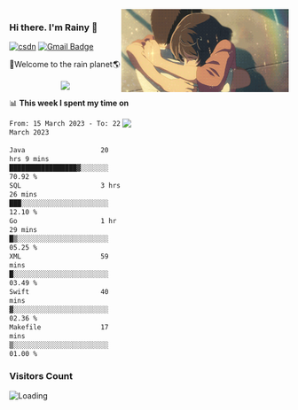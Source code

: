 <img  align='right' height="150" src="https://github.com/LikeRainDay/LikeRainDay/blob/master/pic/img_rain_1.gif?raw=true">



### Hi there. I'm Rainy :lemon:

[![csdn](https://img.shields.io/badge/-csdn-c14438?style=flat-square&logo=c&logoColor=white)](https://blog.csdn.net/qq_15807167)
[![Gmail Badge](https://img.shields.io/badge/-gmail-c14438?style=flat-square&logo=Gmail&logoColor=white&link=mailto:houshuai0816@gmail.com)](mailto:houshuai0816@gmail.com)

🚀Welcome to the rain planet🌎

<center>
<img align='center'  src="https://source.unsplash.com/random/1200x600">
</center>

📊 **This week I spent my time on**

<img align='right'   width="300" src="https://github-readme-stats.vercel.app/api?username=LikeRainDay&show_icons=true&title_color=fff&icon_color=79ff97&text_color=9f9f9f&bg_color=151515&count_private=true">

<!--START_SECTION:waka-->

```text
From: 15 March 2023 - To: 22 March 2023

Java                   20 hrs 9 mins   █████████████████▓░░░░░░░   70.92 %
SQL                    3 hrs 26 mins   ███░░░░░░░░░░░░░░░░░░░░░░   12.10 %
Go                     1 hr 29 mins    █▒░░░░░░░░░░░░░░░░░░░░░░░   05.25 %
XML                    59 mins         █░░░░░░░░░░░░░░░░░░░░░░░░   03.49 %
Swift                  40 mins         ▓░░░░░░░░░░░░░░░░░░░░░░░░   02.36 %
Makefile               17 mins         ▒░░░░░░░░░░░░░░░░░░░░░░░░   01.00 %
```

<!--END_SECTION:waka-->

### Visitors Count
<img align="left" src = "https://profile-counter.glitch.me/LikeRainDay/count.svg" alt ="Loading">
